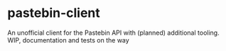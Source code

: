 # pastebin-client
 An unofficial client for the Pastebin API with (planned) additional tooling. WIP, documentation and tests on the way
